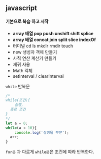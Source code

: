 ## javascript

#### 기본으로 복습 하고 시작

-   **array 배열 pop push unshift shift splice**
-   **array 배열 concat join split slice indexOf**
-   터미널 cd ls mkdir rmdir touch
-   new 생성자 객체 만들기
-   사칙 연산 계산기 만들기
-   재귀 사용
-   Math 객체 
-   setInterval / clearInterval



`while` 반복문

```javascript
/*
while(조건){
	실행,
  종료 조건
}
*/
let a = 0;
while(a < 10){
	console.log('실행될 부분');
  a++;
}
```

`for문` 과 다르게 `while문`은 조건에 따라 반복한다.

